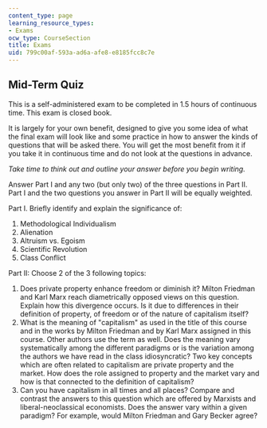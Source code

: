 ```yaml
---
content_type: page
learning_resource_types:
- Exams
ocw_type: CourseSection
title: Exams
uid: 799c00af-593a-ad6a-afe8-e8185fcc8c7e
---
```


Mid-Term Quiz
-------------

This is a self-administered exam to be completed in 1.5 hours of continuous time. This exam is closed book.

It is largely for your own benefit, designed to give you some idea of what the final exam will look like and some practice in how to answer the kinds of questions that will be asked there. You will get the most benefit from it if you take it in continuous time and do not look at the questions in advance.

_Take time to think out and outline your answer before you begin writing._

Answer Part I and any two (but only two) of the three questions in Part II. Part I and the two questions you answer in Part II will be equally weighted.

Part I. Briefly identify and explain the significance of:

1.  Methodological Individualism
2.  Alienation
3.  Altruism vs. Egoism
4.  Scientific Revolution
5.  Class Conflict

Part II: Choose 2 of the 3 following topics:

1.  Does private property enhance freedom or diminish it? Milton Friedman and Karl Marx reach diametrically opposed views on this question. Explain how this divergence occurs. Is it due to differences in their definition of property, of freedom or of the nature of capitalism itself?
2.  What is the meaning of "capitalism" as used in the title of this course and in the works by Milton Friedman and by Karl Marx assigned in this course. Other authors use the term as well. Does the meaning vary systematically among the different paradigms or is the variation among the authors we have read in the class idiosyncratic? Two key concepts which are often related to capitalism are private property and the market. How does the role assigned to property and the market vary and how is that connected to the definition of capitalism?
3.  Can you have capitalism in all times and all places? Compare and contrast the answers to this question which are offered by Marxists and liberal-neoclassical economists. Does the answer vary within a given paradigm? For example, would Milton Friedman and Gary Becker agree?